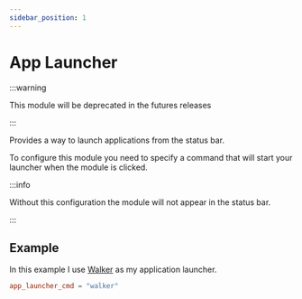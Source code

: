 ```yaml
---
sidebar_position: 1
---
```


# App Launcher

:::warning

This module will be deprecated in the futures releases

:::

Provides a way to launch applications from the status bar.

To configure this module you need to specify a command that will
start your launcher when the module is clicked.

:::info

Without this configuration the module will not appear in the status bar.

:::

## Example

In this example I use [Walker](https://github.com/abenz1267/walker)
as my application launcher.

```toml
app_launcher_cmd = "walker"
```

